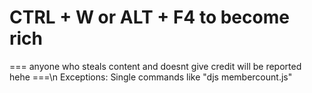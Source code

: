 # CTRL + W or ALT + F4 to become rich
=== anyone who steals content and doesnt give credit will be reported hehe ===\n
Exceptions: Single commands like "djs membercount.js"
